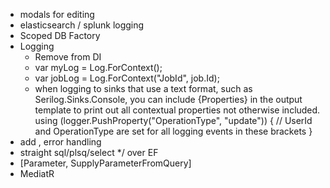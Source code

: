 - modals for editing
- elasticsearch / splunk logging
- Scoped DB Factory
- Logging 
  - Remove  from DI 
  - var myLog = Log.ForContext<MyClass>();
  - var jobLog = Log.ForContext("JobId", job.Id);
  - when logging to sinks that use a text format, such as Serilog.Sinks.Console, you can include {Properties} in the output template to print out all contextual properties not otherwise included.
    using (logger.PushProperty("OperationType", "update"))
    {
    // UserId and OperationType are set for all logging events in these brackets
    }
- add <ErrorBoundary>, error handling
- straight sql/plsq/select */ over EF
- [Parameter, SupplyParameterFromQuery]  
- MediatR
